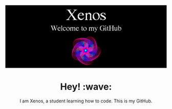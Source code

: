 <img src="bannerxz.png" alt="Xenos' Banner" class="center" />
<h1 align="center">Hey! :wave:</h1>
<p align="center">
  I am Xenos, a student learning how to code. This is my GitHub.
</p>

